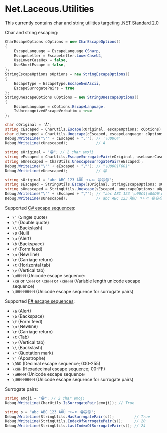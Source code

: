# Net.Laceous.Utilities

This currently contains char and string utilities targeting [.NET Standard 2.0](https://docs.microsoft.com/en-us/dotnet/standard/net-standard)

Char and string escaping:

```c#
CharEscapeOptions cOptions = new CharEscapeOptions()
{
    EscapeLanguage = EscapeLanguage.CSharp,
    EscapeLetter = EscapeLetter.LowerCaseU4,
    UseLowerCaseHex = false,
    UseShortEscape = false,
};
StringEscapeOptions sOptions = new StringEscapeOptions()
{
    EscapeType = EscapeType.EscapeNonAscii,
    EscapeSurrogatePairs = true
};
StringUnescapeOptions uOptions = new StringUnescapeOptions()
{
    EscapeLanguage = cOptions.EscapeLanguage,
    IsUnrecognizedEscapeVerbatim = true
};

char cOriginal = 'Ä';
string cEscaped = CharUtils.Escape(cOriginal, escapeOptions: cOptions);
char cUnescaped = CharUtils.Unescape(cEscaped, escapeLanguage: cOptions.EscapeLanguage);
Debug.WriteLine("\'" + cEscaped + "\'"); // '\u00C4'
Debug.WriteLine(cUnescaped);             // Ä

string eOriginal = "😁"; // 2 char emoji
string eEscaped = CharUtils.EscapeSurrogatePair(eOriginal, useLowerCaseHex: cOptions.UseLowerCaseHex);
string eUnescaped = CharUtils.UnescapeSurrogatePair(eEscaped);
Debug.WriteLine("\"" + eEscaped + "\""); // "\U0001F601"
Debug.WriteLine(eUnescaped);             // 😁

string sOriginal = "abc ABC 123 ÄÖÜ ㄱㄴㄷ 😁😃😓";
string sEscaped = StringUtils.Escape(sOriginal, stringEscapeOptions: sOptions, charEscapeOptions: cOptions);
string sUnescaped = StringUtils.Unescape(sEscaped, unescapeOptions: uOptions);
Debug.WriteLine("\"" + sEscaped + "\""); // "abc ABC 123 \u00C4\u00D6\u00DC \u3131\u3134\u3137 \U0001F601\U0001F603\U0001F613"
Debug.WriteLine(sUnescaped);             // abc ABC 123 ÄÖÜ ㄱㄴㄷ 😁😃😓
```

Supported [C# escape sequences](https://docs.microsoft.com/en-us/dotnet/csharp/programming-guide/strings/#string-escape-sequences):
* `\'` (Single quote)
* `\"` (Double quote)
* `\\` (Backslash)
* `\0` (Null)
* `\a` (Alert)
* `\b` (Backspace)
* `\f` (Form feed)
* `\n` (New line)
* `\r` (Carriage return)
* `\t` (Horizontal tab)
* `\v` (Vertical tab)
* `\uHHHH` (Unicode escape sequence)
* `\xH` or `\xHH` or `\xHHH` or `\xHHHH` (Variable length unicode escape sequence)
* `\UHHHHHHHH` (Unicode escape sequence for surrogate pairs)

Supported [F# escape sequences](https://docs.microsoft.com/en-us/dotnet/fsharp/language-reference/strings#remarks):
* `\a` (Alert)
* `\b` (Backspace)
* `\f` (Form feed)
* `\n` (Newline)
* `\r` (Carriage return)
* `\t` (Tab)
* `\v` (Vertical tab)
* `\\` (Backslash)
* `\"` (Quotation mark)
* `\'` (Apostrophe)
* `\DDD` (Decimal escape sequence; 000-255)
* `\xHH` (Hexadecimal escape sequence; 00-FF)
* `\uHHHH` (Unicode escape sequence)
* `\UHHHHHHHH` (Unicode escape sequence for surrogate pairs)

Surrogate pairs:

```c#
string emoji = "😁"; // 2 char emoji
Debug.WriteLine(CharUtils.IsSurrogatePair(emoji)); // True

string s = "abc ABC 123 ÄÖÜ ㄱㄴㄷ 😁😃😓";
Debug.WriteLine(StringUtils.HasSurrogatePair(s));         // True
Debug.WriteLine(StringUtils.IndexOfSurrogatePair(s));     // 20
Debug.WriteLine(StringUtils.LastIndexOfSurrogatePair(s)); // 24
```
